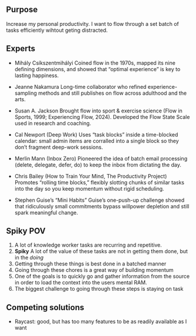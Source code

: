 
## Purpose

Increase my personal productivity. I want to flow through a set batch of tasks efficiently wihtout geting distracted.


## Experts
- Mihály Csíkszentmihályi	Coined flow in the 1970s, mapped its nine defining dimensions, and showed that “optimal experience” is key to lasting happiness.
- Jeanne Nakamura	Long-time collaborator who refined experience-sampling methods and still publishes on flow across adulthood and the arts.
- Susan A. Jackson	Brought flow into sport & exercise science (Flow in Sports, 1999; Experiencing Flow, 2024). Developed the Flow State Scale used in research and coaching.

- Cal Newport (Deep Work)	Uses “task blocks” inside a time-blocked calendar: small admin items are corralled into a single block so they don’t fragment deep-work sessions.

- Merlin Mann (Inbox Zero)	Pioneered the idea of batch email processing (delete, delegate, defer, do) to keep the inbox from dictating the day.
- Chris Bailey (How to Train Your Mind, The Productivity Project)	Promotes “rolling time blocks,” flexibly slotting chunks of similar tasks into the day so you keep momentum without rigid scheduling.

- Stephen Guise’s “Mini Habits” Guise’s one-push-up challenge showed that ridiculously small commitments bypass willpower depletion and still spark meaningful change.

## Spiky POV
1. A lot of knowledge worker tasks are recurring and repetitive.
2. **Spiky** A lot of the value of these tasks are not in getting them done, but in the *doing*
3. Getting through these things is best done in a batched manner
4. Going through these chores is a great way of building momentum
5. One of the goals is to quickly go and gather information from the source in order to load the context into the users mental RAM.
6. The biggest challenge to going through these steps is staying on task


## Competing solutions

- Raycast: good, but has too many features to be as readily available as I want

